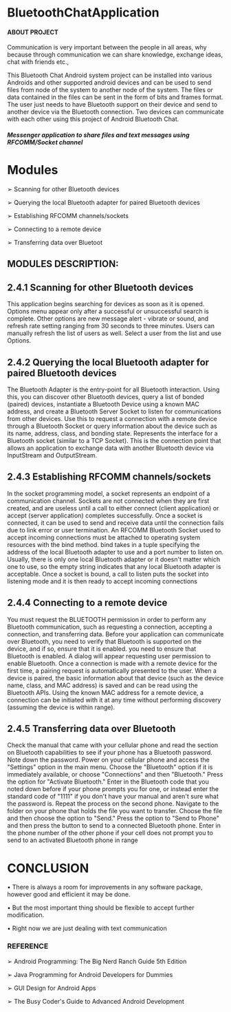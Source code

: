 # BluetoothChatApplication

#### ABOUT PROJECT

Communication is very important between the people in all areas, why because through 
communication we can share knowledge, exchange ideas, chat with friends etc.,

This Bluetooth Chat Android system project can be installed into various Androids and other 
supported android devices and can be used to send files from node of the system to another 
node of the system. The files or data contained in the files can be sent in the form of bits and 
frames format. The user just needs to have Bluetooth support on their device and send to 
another device via the Bluetooth connection. Two devices can communicate with each other
using this project of Android Bluetooth Chat.

##### Messenger application to share files and text messages using RFCOMM/Socket channel


# Modules

➢ Scanning for other Bluetooth devices

➢ Querying the local Bluetooth adapter for paired Bluetooth devices

➢ Establishing RFCOMM channels/sockets

➢ Connecting to a remote device

➢ Transferring data over Bluetoot

## MODULES DESCRIPTION:

## 2.4.1 Scanning for other Bluetooth devices
This application begins searching for devices as soon as it is opened. Options menu appear 
only after a successful or unsuccessful search is complete. Other options are new message 
alert - vibrate or sound, and refresh rate setting ranging from 30 seconds to three minutes. 
Users can manually refresh the list of users as well. Select a user from the list and use 
Options.

## 2.4.2 Querying the local Bluetooth adapter for paired Bluetooth devices
The Bluetooth Adapter is the entry-point for all Bluetooth interaction. Using this, you can 
discover other Bluetooth devices, query a list of bonded (paired) devices, instantiate a 
Bluetooth Device using a known MAC address, and create a Bluetooth Server Socket to 
listen for communications from other devices. Use this to request a connection with a remote 
device through a Bluetooth Socket or query information about the device such as its name, 
address, class, and bonding state. Represents the interface for a Bluetooth socket (similar to a 
TCP Socket). This is the connection point that allows an application to exchange data with 
another Bluetooth device via InputStream and OutputStream.

## 2.4.3 Establishing RFCOMM channels/sockets
In the socket programming model, a socket represents an endpoint of a communication 
channel. Sockets are not connected when they are first created, and are useless until a call to 
either connect (client application) or accept (server application) completes successfully. Once 
a socket is connected, it can be used to send and receive data until the connection fails due to 
link error or user termination. An RFCOMM Bluetooth Socket used to accept incoming 
connections must be attached to operating system resources with the bind method. bind takes 
in a tuple specifying the address of the local Bluetooth adapter to use and a port number to 
listen on. Usually, there is only one local Bluetooth adapter or it doesn't matter which one to 
use, so the empty string indicates that any local Bluetooth adapter is acceptable. Once a 
socket is bound, a call to listen puts the socket into listening mode and it is then ready to 
accept incoming connections

## 2.4.4 Connecting to a remote device
You must request the BLUETOOTH permission in order to perform any Bluetooth 
communication, such as requesting a connection, accepting a connection, and transferring 
data. Before your application can communicate over Bluetooth, you need to verify that 
Bluetooth is supported on the device, and if so, ensure that it is enabled. you need to ensure 
that Bluetooth is enabled. A dialog will appear requesting user permission to enable 
Bluetooth. Once a connection is made with a remote device for the first time, a pairing 
request is automatically presented to the user. When a device is paired, the basic information 
about that device (such as the device name, class, and MAC address) is saved and can be read 
using the Bluetooth APIs. Using the known MAC address for a remote device, a connection 
can be initiated with it at any time without performing discovery (assuming the device is 
within range).

## 2.4.5 Transferring data over Bluetooth
Check the manual that came with your cellular phone and read the section on Bluetooth 
capabilities to see if your phone has a Bluetooth password. Note down the password. Power 
on your cellular phone and access the "Settings" option in the main menu. Choose the 
"Bluetooth" option if it is immediately available, or choose "Connections" and then 
"Bluetooth." Press the option for "Activate Bluetooth." Enter in the Bluetooth code that you 
noted down before if your phone prompts you for one, or instead enter the standard code of 
"1111" if you don't have your manual and aren't sure what the password is. Repeat the 
process on the second phone. Navigate to the folder on your phone that holds the file you 
want to transfer. Choose the file and then choose the option to "Send." Press the option to 
"Send to Phone" and then press the button to send to a connected Bluetooth phone. Enter in 
the phone number of the other phone if your cell does not prompt you to send to an activated 
Bluetooth phone in range

# CONCLUSION

• There is always a room for improvements in any software package, however 
good and efficient it may be done.

• But the most important thing should be flexible to accept further modification.

• Right now we are just dealing with text communication

### REFERENCE

➢ Android Programming: The Big Nerd Ranch Guide 5th Edition

➢ Java Programming for Android Developers for Dummies

➢ GUI Design for Android Apps

➢ The Busy Coder's Guide to Advanced Android Development

